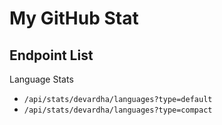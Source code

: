 # My GitHub Stat

## Endpoint List
Language Stats
- `/api/stats/devardha/languages?type=default`
- `/api/stats/devardha/languages?type=compact`